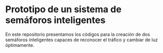 # Prototipo de un sistema de semáforos inteligentes

En este repositorio presentamos los códigos para la creación de dos semáforos inteligentes capaces de reconocer el tráfico y cambiar de luz óptimamente.
